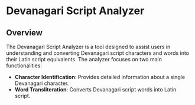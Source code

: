 # Devanagari Script Analyzer

## Overview

The Devanagari Script Analyzer is a tool designed to assist users in understanding and converting Devanagari script characters and words into their Latin script equivalents. The analyzer focuses on two main functionalities:
- **Character Identification**: Provides detailed information about a single Devanagari character.
- **Word Transliteration**: Converts Devanagari script words into Latin script.
